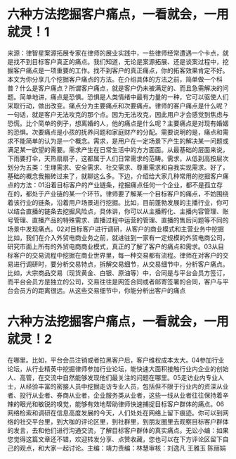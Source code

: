 # 六种方法挖掘客户痛点，一看就会，一用就灵！1

来源：律智星案源拓展专家在律师的展业实践中，一些律师经常遭遇一个卡点，就是找不到目标客户真正的痛点。我们知道，无论是案源拓展、还是谈案过程中，挖掘客户痛点是一项重要的工作。找不到客户的真正痛点，你的拓客效果肯定不好。本文为你分享几个挖掘客户痛点的方法。在介绍具体的方法之前，简单做一个科普？什么是客户痛点？所谓客户痛点，就是客户仍未被满足的、而且急需解决的问题。简单地讲，痛点是恐惧。恐惧是人类情绪中最有力量的一种，它可以驱使人们采取行动，做出改变。痛点分为主要痛点和次要痛点。律师的客户痛点是什么呢？一句话，就是客户无法攻克的那个点。因为无法攻克，因此用户才会感觉到焦虑与恐慌。比个简单的例子，想离婚的人，他的痛点是什么呢？主要痛点是对现有婚姻的恐惧。次要痛点是小孩的抚养问题和家庭财产的分配。需要说明的是，痛点和需求不能简单的认为是一个概念。需求，是用户在一定场景下产生的解决某一问题或满足某一欲望的需要。需求产生在日常生活中的方方面面。从最基础的层面来说，下雨要打伞，天热扇扇子，这都属于人们日常需求的范畴。需求，从低到高按层次划分为五类：生理需求、安全需求、社交需求、尊重需求和自我实现需求。好了，基础的概念我搬砖过来了，就聊这么多。下边，介绍给大家几种常用的挖掘客户痛点的方法：01沿着目标客户的产业链条，挖掘痛点任何一个企业，都不是孤立存在的，都处于产业链的某一个环节。律师要了解某一个目标客户的痛点，不妨围绕着该行业的链条，沿着用户场景进行挖掘。比如，目前蓬勃发展的主播行业，你可以结合直播的链条去挖掘风险点，具体讲，你可以从主播孵化、主播内容管理、账号管理、直播产品的特殊需求、直播过程中运营的管理、直播的售后问题等不同的场景中发现痛点。02对目标客户进行调研，从客户的商业模式和主营业务中挖掘比如，我们在介入外贸电商业务之前，就进驻到一家有一定规模的外贸电商公司，研究市面上所有的外贸电商商业模式，真正的了解了客户的痛点和需求。03从目标客户的交易流程中挖掘在商业世界里，每一种交易都有流程。律师在对客户的交易进行调研时，要分析交易特点，拆解交易细节，从交易细节中，分析客户痛点。比如，大宗商品交易（现货黄金、白银、原油等）中，合同是与平台会员方签订，而平台会员方是独立的公司，交易往往是网签合同或者邮寄签署的合同，客户与平台会员方的距离很远。从这些交易细节中，你能分析出客户的痛点

# 六种方法挖掘客户痛点，一看就会，一用就灵！2

在哪里。比如，平台会员注销或者拉黑客户后，客户维权成本太大。04参加行业论坛，从行业精英中挖掘律师参加行业论坛，能快速大面积接触行业内企业的创始人、高管，在交流中自然能够发现他们最关注的问题在哪里。05走访业内专业人士，从经验丰富的密接人员中挖掘走访专业人员，包括但不限于行业内的资深从业者、投行从业者、券商从业者，企业服务类从业者，这些一线从业者往往保持着辛辣的眼光和敏锐的嗅觉，能够有效地帮助律师快速捕捉目标客户群体的痛点。06网络检索和调研在信息高度发展的今天，人们处处在网络上留下痕迹。你可以到网络的社交平台里，到大咖的评论区里，到社群里，到朋友圈里去观察目标客户群体的发言，去和他们进行沟通交流，了解目标客户群体的真实痛点。无讼小编：如果您觉得这篇文章还不错，欢迎转发分享、点赞收藏，您也可以在下方评论区留下自己的观点，和大家一起讨论。主编：靖力责编：林慧审核：刘逸凡 王雅玉 陈丽娟 

